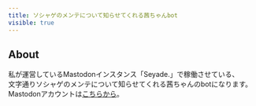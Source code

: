 ```yaml
---
title: ソシャゲのメンテについて知らせてくれる茜ちゃんbot
visible: true
---
```


## About
私が運営しているMastodonインスタンス「Seyade.」で稼働させている、  
文字通りソシャゲのメンテについて知らせてくれる茜ちゃんのbotになります。  
Mastodonアカウントは[こちらから](https://42thz.one/MstdnAkane)。